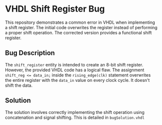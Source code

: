 # VHDL Shift Register Bug
This repository demonstrates a common error in VHDL when implementing a shift register. The initial code overwrites the register instead of performing a proper shift operation. The corrected version provides a functional shift register.

## Bug Description
The `shift_register` entity is intended to create an 8-bit shift register. However, the provided VHDL code has a logical flaw. The assignment `shift_reg <= data_in;` inside the `rising_edge(clk)` statement overwrites the entire register with the `data_in` value on every clock cycle.  It doesn't shift the data.

## Solution
The solution involves correctly implementing the shift operation using concatenation and signal shifting.  This is detailed in `bugSolution.vhdl`
